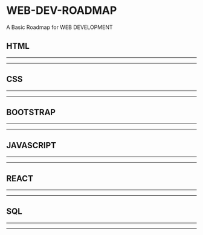 # WEB-DEV-ROADMAP
A Basic Roadmap for WEB DEVELOPMENT
## HTML
---
---
## CSS
---
---
## BOOTSTRAP
---
---
## JAVASCRIPT
---
---
## REACT
---
---
## SQL
---
---
